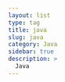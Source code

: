 ```yaml
---
layout: list
type: tag
title: java
slug: java
category: Java
sidebar: true
description: >
  Java
---
```

